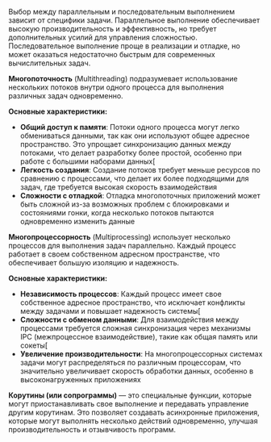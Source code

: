 Выбор между параллельным и последовательным выполнением зависит от специфики задачи. Параллельное выполнение обеспечивает высокую производительность и эффективность, но требует дополнительных усилий для управления сложностью. Последовательное выполнение проще в реализации и отладке, но может оказаться недостаточно быстрым для современных вычислительных задач.

**Многопоточность** (Multithreading) подразумевает использование нескольких потоков внутри одного процесса для выполнения различных задач одновременно.

**Основные характеристики:**
- **Общий доступ к памяти**: Потоки одного процесса могут легко обмениваться данными, так как они используют общее адресное пространство. Это упрощает синхронизацию данных между потоками, что делает разработку более простой, особенно при работе с большими наборами данных[
- **Легкость создания**: Создание потоков требует меньше ресурсов по сравнению с процессами, что делает их более подходящими для задач, где требуется высокая скорость взаимодействия
- **Сложности с отладкой**: Отладка многопоточных приложений может быть сложной из-за возможных проблем с блокировками и состояниями гонки, когда несколько потоков пытаются одновременно изменить данные

**Многопроцессорность** (Multiprocessing) использует несколько процессов для выполнения задач параллельно. Каждый процесс работает в своем собственном адресном пространстве, что обеспечивает большую изоляцию и надежность. 

**Основные характеристики:**
- **Независимость процессов**: Каждый процесс имеет свое собственное адресное пространство, что исключает конфликты между задачами и повышает надежность системы[
- **Сложности с обменом данными**: Для взаимодействия между процессами требуется сложная синхронизация через механизмы IPC (межпроцессное взаимодействие), такие как общая память или сокеты[
- **Увеличение производительности**: На многопроцессорных системах задачи могут распределяться по различным процессорам, что значительно увеличивает скорость обработки данных, особенно в высоконагруженных приложениях


**Корутины (или сопрограммы)** — это специальные функции, которые могут приостанавливать свое выполнение и передавать управление другим корутинам. Это позволяет создавать асинхронные приложения, которые могут выполнять несколько действий одновременно, улучшая производительность и отзывчивость программ.

